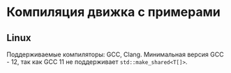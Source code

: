 # Компиляция движка с примерами

## Linux

Поддерживаемые компиляторы: GCC,  Clang.
Минимальная версия GCC - 12, так как GCC 11 не поддерживает `std::make_shared<T[]>`.
